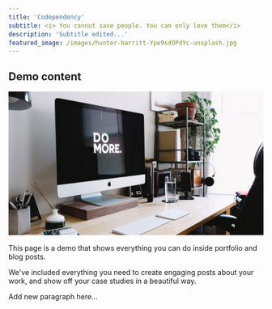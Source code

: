 ```yaml
---
title: 'Codependency'
subtitle: <i> You cannot save people. You can only love them</i>
description: 'Subtitle edited...'
featured_image: /images/hunter-harritt-Ype9sdOPdYc-unsplash.jpg
---
```


## Demo content

![Demo image](/images/demo/about.jpg)

This page is a demo that shows everything you can do inside portfolio and blog posts.

We've included everything you need to create engaging posts about your work, and show off your case studies in a beautiful way.

Add new paragraph here...
